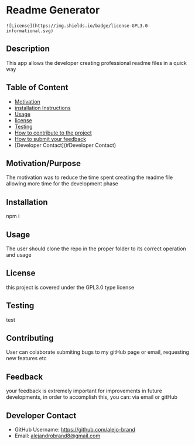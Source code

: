 # Readme Generator

    ![License](https://img.shields.io/badge/license-GPL3.0-informational.svg)

## Description
This app allows the developer creating professional readme files in a quick way 

## Table of Content

* [Motivation](#Motivation/Purpose)
* [installation Instructions](#Installation)
* [Usage](#Usage)
* [license](#License)
* [Testing](#Testing)
* [How to contribute to the project](#Contributing)
* [How to submit your feedback](#Feedback)
* [Developer Contact](#Developer Contact)

## Motivation/Purpose
The motivation was to reduce the time spent creating the readme file allowing more time for the development phase

## Installation
npm i

## Usage
The user should clone the repo in the proper folder to its correct operation and usage

## License

this project is covered under the GPL3.0 type license

## Testing
test

## Contributing
User can colaborate submiting bugs to my gitHub page or email, requesting new features etc

## Feedback
your feedback is extremely important for improvements in future developments, in order to accomplish this, you can:
via email or gitHub

## Developer Contact
* GitHub Username: https://github.com/alejo-brand
* Email: alejandrobrand8@gmail.com
    
    

